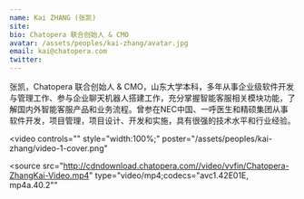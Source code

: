 ```yaml
---
name: Kai ZHANG (张凯)
site: 
bio: Chatopera 联合创始人 & CMO
avatar: /assets/peoples/kai-zhang/avatar.jpg
email: kai@chatopera.com
twitter: 
---
```


张凯，Chatopera 联合创始人 & CMO，山东大学本科，多年从事企业级软件开发与管理工作、参与企业聊天机器人搭建工作，充分掌握智能客服相关模块功能，了解国内外智能客服产品和业务流程。曾参在NEC中国、一呼医生和精硕集团从事软件开发，项目管理，项目设计、开发和实施，具有很强的技术水平和行业经验。

<video
  controls=""
  style="width:100%;"
  poster="/assets/peoples/kai-zhang/video-1-cover.png"
>
  <source
    src="http://cdndownload.chatopera.com//video/vvfin/Chatopera-ZhangKai-Video.mp4"
    type="video/mp4;codecs=&quot;avc1.42E01E, mp4a.40.2&quot;"
  >
</video>

